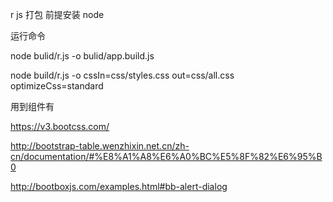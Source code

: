 r js 打包
前提安装 node

运行命令

node bulid/r.js -o bulid/app.build.js


node build/r.js -o cssIn=css/styles.css out=css/all.css optimizeCss=standard

用到组件有



 https://v3.bootcss.com/
 
 
 http://bootstrap-table.wenzhixin.net.cn/zh-cn/documentation/#%E8%A1%A8%E6%A0%BC%E5%8F%82%E6%95%B0
 
 
 
 http://bootboxjs.com/examples.html#bb-alert-dialog



